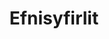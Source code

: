 ---
id: undirkafli3
title: Efnisyfirlit
sidebar_label: Efnisyfirlit
slug: /
hide_title: true
hide_table_of_contents: true
---